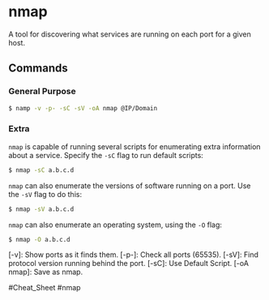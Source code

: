 # nmap
A tool for discovering what services are running on each port for a given host.

## Commands
### General Purpose
```bash
$ namp -v -p- -sC -sV -oA nmap @IP/Domain
```

### Extra
`nmap` is capable of running several scripts for enumerating extra information about a service. Specify the `-sC` flag to run default scripts:

```bash
$ nmap -sC a.b.c.d
```

`nmap` can also enumerate the versions of software running on a port. Use the `-sV` flag to do this:

```bash
$ nmap -sV a.b.c.d
```

`nmap` can also enumerate an operating system, using the `-O` flag:

```bash
$ nmap -O a.b.c.d
```

[-v]: Show ports as it finds them.
[-p-]: Check all ports (65535).
[-sV]: Find protocol version running behind the port.
[-sC]: Use Default Script.
[-oA nmap]: Save as nmap.



#Cheat_Sheet #nmap
